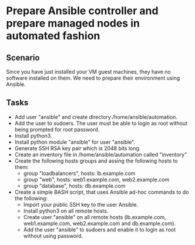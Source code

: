 # Prepare Ansible controller and prepare managed nodes in automated fashion

## Scenario
Since you have just installed your VM guest machines, they have no software installed on them. We need to prepare their environment using Ansible.

## Tasks
* Add user "ansible" and create directory /home/ansible/automation.
* Add the user to sudoers. The user must be able to login as root without being prompted for root password.
* Install python3.
* Install python module "ansible" for user "ansible".
* Generate SSH RSA key pair which is 2048 bits long.
* Create an inventory file in /home/ansible/automation called "inventory"
* Create the following hosts groups and assing the following hosts to them:
	* group "loadbalancers", hosts: lb.example.com
	* group "web", hosts: web1.example.com, web2.example.com
	* group "database", hosts: db.example.com
* Create a simple BASH script, that uses Ansible ad-hoc commands to do the following:
	* Import your public SSH key to the user Ansible.
	* Install python3 on all remote hosts.
	* Create user "ansible" on all remote hosts (lb.example.com, web1.example.com, web2.example.com and db.example.com).
	* Add the user "ansible" to sudoers and enable it to login as root without using password.
